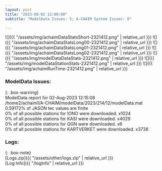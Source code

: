 ```yaml
---
layout: post
title: "2023-08-02 12:00:00"
subtitle: "ModelData Issues: 5; A-CHAIM System Issues: 0"

---
```


![]({{ "/assets/img/achaimDataStatsShort-2321412.png" | relative_url }})
![]({{ "/assets/img/achaimDataStatsLong00-2321412.png" | relative_url }})
![]({{ "/assets/img/achaimDataStatsLong01-2321412.png" | relative_url }})
![]({{ "/assets/img/achaimDataStatsLong02-2321412.png" | relative_url }})
![]({{ "/assets/img/modelDataDataStats-2321412.png" | relative_url }})
![]({{ "/assets/img/modelDataStationStats-2321412.png" | relative_url }})
![]({{ "/assets/img/achaimRunTime-2321412.png" | relative_url }})


### ModelData Issues:  
  
{: .box-warning}  
 ModelData report for 02-Aug-2023 12:15:08   
 /home2/achaim1/A-CHAIM/modelData/2023/214/12/modelData.mat   
 0.59172% of JASON tec values are finite   
 0% of all possible stations for IONO were downloaded. x1024   
 0% of all possible stations for KASI were downloaded. x4029   
 0% of all possible stations for QGN were downloaded. x6   
 0% of all possible stations for KARTVERKET were downloaded. x3738   
  


### Logs:  
  
{: .box-note}  
[Logs.zip]({{ "/assets/other/logs.zip" | relative_url }})  
[Log Info]({{ "/logInfo" | relative_url }})  
